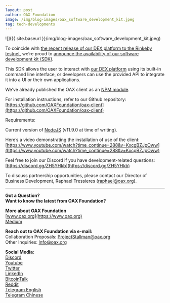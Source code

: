 ```yaml
---
layout: post
author: OAX Foundation
image: /img/blog-images/oax_software_development_kit.jpeg
tag: tech-developments
---
```

![]({{ site.baseurl }}/img/blog-images/oax_software_development_kit.jpeg)

To coincide with [the recent release of our DEX platform to the Rinkeby testnet](https://cryptobriefing.com/oax-dex-mass-adoption/), we’re proud to [announce the availability of our software development kit (SDK)](https://www.oax.org/en/testnet-announcement).

This SDK allows the user to interact with [our DEX platform](https://bitcoinexchangeguide.com/hong-kong-dex-trading-platform-oax-announces-scaling-protocol-to-spur-mass-user-adoption/) using its built-in command line interface, or developers can use the provided API to integrate it into a UI or their own applications.

We’ve already published the OAX client as an [NPM module](https://github.com/OAXFoundation/oax-client).

For installation instructions, refer to our Github repository:
[https://github.com/OAXFoundation/oax-client](https://github.com/OAXFoundation/oax-client)

Requirements:

Current version of [NodeJS](https://nodejs.org/en/) (v11.9.0 at time of writing).

Here’s a video demonstrating the installation of use of the client:[https://www.youtube.com/watch?time_continue=288&v=KxcgBZJpOww](https://www.youtube.com/watch?time_continue=288&v=KxcgBZJpOww)


Feel free to join our Discord if you have development-related questions:[https://discord.gg/ZH5YHkb](https://discord.gg/ZH5YHkb)

To discuss partnership opportunities, please contact our Director of Business Development, Raphael Tressieres ([raphael@oax.org](mailto:raphael@oax.org)).

---

**Got a Question?**  
**Want to know the latest from OAX Foundation?**  

**More about OAX Foundation**  
[www.oax.org](https://www.oax.org)  
[Medium](https://medium.com/@OAX_Foundation)  

**Reach out to OAX Foundation via e-mail:**  
Collaboration Proposals: [ProjectStallman@oax.org](mailto:ProjectStallman@oax.org)  
Other Inquiries: [Info@oax.org](mailto:Info@oax.org)  

**Social Media:**  
[Discord](https://discordapp.com/invite/ZH5YHkb)  
[Youtube](https://bit.ly/2Bvsk73)  
[Twitter](https://twitter.com/OAX_Foundation)  
[LinkedIn](https://www.linkedin.com/company/oax-foundation/)  
[BitcoinTalk](http://bitcointalk.org/index.php?topic=1943946)  
[Reddit](https://www.reddit.com/r/OpenANX/)  
[Telegram English](https://t.me/openanxteam)  
[Telegram Chinese](https://t.me/oax_cn)  
